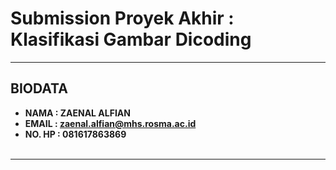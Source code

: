 # **Submission Proyek Akhir : Klasifikasi Gambar Dicoding**
---
## BIODATA
* **NAMA : ZAENAL ALFIAN**
* **EMAIL : zaenal.alfian@mhs.rosma.ac.id**
* **NO. HP : 081617863869**
<br><br>
---